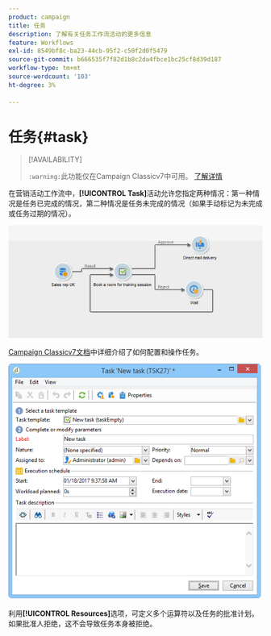 ```yaml
---
product: campaign
title: 任务
description: 了解有关任务工作流活动的更多信息
feature: Workflows
exl-id: 8549bf8c-ba23-44cb-95f2-c50f2d0f5479
source-git-commit: b666535f7f82d1b8c2da4fbce1bc25cf8d39d187
workflow-type: tm+mt
source-wordcount: '103'
ht-degree: 3%

---
```


# 任务{#task}



>[!AVAILABILITY]
>
>`:warning:`此功能仅在Campaign Classicv7中可用。 [了解详情](../../mrm/using/creating-and-managing-tasks.md)

在营销活动工作流中，**[!UICONTROL Task]**&#x200B;活动允许您指定两种情况：第一种情况是任务已完成的情况，第二种情况是任务未完成的情况（如果手动标记为未完成或任务过期的情况）。

![](assets/mrm_task_in_workflow.png)

[Campaign Classicv7文档](../../mrm/using/creating-and-managing-tasks.md)中详细介绍了如何配置和操作任务。

![](assets/wkf_task_activity.png)

利用&#x200B;**[!UICONTROL Resources]**&#x200B;选项，可定义多个运算符以及任务的批准计划。 如果批准人拒绝，这不会导致任务本身被拒绝。
